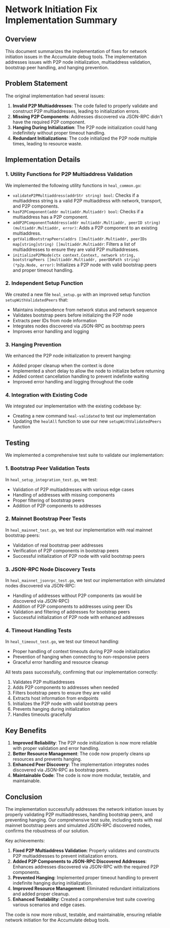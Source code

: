 # Network Initiation Fix Implementation Summary

## Overview

This document summarizes the implementation of fixes for network initiation issues in the Accumulate debug tools. The implementation addresses issues with P2P node initialization, multiaddress validation, bootstrap peer handling, and hanging prevention.

## Problem Statement

The original implementation had several issues:

1. **Invalid P2P Multiaddresses**: The code failed to properly validate and construct P2P multiaddresses, leading to initialization errors.
2. **Missing P2P Components**: Addresses discovered via JSON-RPC didn't have the required P2P component.
3. **Hanging During Initialization**: The P2P node initialization could hang indefinitely without proper timeout handling.
4. **Redundant Initializations**: The code initialized the P2P node multiple times, leading to resource waste.

## Implementation Details

### 1. Utility Functions for P2P Multiaddress Validation

We implemented the following utility functions in `heal_common.go`:

- `validateP2PMultiaddress(addrStr string) bool`: Checks if a multiaddress string is a valid P2P multiaddress with network, transport, and P2P components.
- `hasP2PComponent(addr multiaddr.Multiaddr) bool`: Checks if a multiaddress has a P2P component.
- `addP2PComponentToAddress(addr multiaddr.Multiaddr, peerID string) (multiaddr.Multiaddr, error)`: Adds a P2P component to an existing multiaddress.
- `getValidBootstrapPeers(addrs []multiaddr.Multiaddr, peerIDs map[string]string) []multiaddr.Multiaddr`: Filters a list of multiaddresses to ensure they are valid P2P multiaddresses.
- `initializeP2PNode(ctx context.Context, network string, bootstrapPeers []multiaddr.Multiaddr, peerDbPath string) (*p2p.Node, error)`: Initializes a P2P node with valid bootstrap peers and proper timeout handling.

### 2. Independent Setup Function

We created a new file `heal_setup.go` with an improved setup function `setupWithValidatedPeers` that:

- Maintains independence from network status and network sequence
- Validates bootstrap peers before initializing the P2P node
- Extracts peer IDs from node information
- Integrates nodes discovered via JSON-RPC as bootstrap peers
- Improves error handling and logging

### 3. Hanging Prevention

We enhanced the P2P node initialization to prevent hanging:

- Added proper cleanup when the context is done
- Implemented a short delay to allow the node to initialize before returning
- Added context cancellation handling to prevent indefinite waiting
- Improved error handling and logging throughout the code

### 4. Integration with Existing Code

We integrated our implementation with the existing codebase by:

- Creating a new command `heal-validated` to test our implementation
- Updating the `healAll` function to use our new `setupWithValidatedPeers` function

## Testing

We implemented a comprehensive test suite to validate our implementation:

### 1. Bootstrap Peer Validation Tests

In `heal_setup_integration_test.go`, we test:

- Validation of P2P multiaddresses with various edge cases
- Handling of addresses with missing components
- Proper filtering of bootstrap peers
- Addition of P2P components to addresses

### 2. Mainnet Bootstrap Peer Tests

In `heal_mainnet_test.go`, we test our implementation with real mainnet bootstrap peers:

- Validation of real bootstrap peer addresses
- Verification of P2P components in bootstrap peers
- Successful initialization of P2P node with valid bootstrap peers

### 3. JSON-RPC Node Discovery Tests

In `heal_mainnet_jsonrpc_test.go`, we test our implementation with simulated nodes discovered via JSON-RPC:

- Handling of addresses without P2P components (as would be discovered via JSON-RPC)
- Addition of P2P components to addresses using peer IDs
- Validation and filtering of addresses for bootstrap peers
- Successful initialization of P2P node with enhanced addresses

### 4. Timeout Handling Tests

In `heal_timeout_test.go`, we test our timeout handling:

- Proper handling of context timeouts during P2P node initialization
- Prevention of hanging when connecting to non-responsive peers
- Graceful error handling and resource cleanup

All tests pass successfully, confirming that our implementation correctly:

1. Validates P2P multiaddresses
2. Adds P2P components to addresses when needed
3. Filters bootstrap peers to ensure they are valid
4. Extracts host information from endpoints
5. Initializes the P2P node with valid bootstrap peers
6. Prevents hanging during initialization
7. Handles timeouts gracefully

## Key Benefits

1. **Improved Reliability**: The P2P node initialization is now more reliable with proper validation and error handling.
2. **Better Resource Management**: The code now properly cleans up resources and prevents hanging.
3. **Enhanced Peer Discovery**: The implementation integrates nodes discovered via JSON-RPC as bootstrap peers.
4. **Maintainable Code**: The code is now more modular, testable, and maintainable.

## Conclusion

The implementation successfully addresses the network initiation issues by properly validating P2P multiaddresses, handling bootstrap peers, and preventing hanging. Our comprehensive test suite, including tests with real mainnet bootstrap peers and simulated JSON-RPC discovered nodes, confirms the robustness of our solution.

Key achievements:

1. **Fixed P2P Multiaddress Validation**: Properly validates and constructs P2P multiaddresses to prevent initialization errors.
2. **Added P2P Components to JSON-RPC Discovered Addresses**: Enhances addresses discovered via JSON-RPC with the required P2P components.
3. **Prevented Hanging**: Implemented proper timeout handling to prevent indefinite hanging during initialization.
4. **Improved Resource Management**: Eliminated redundant initializations and added proper cleanup.
5. **Enhanced Testability**: Created a comprehensive test suite covering various scenarios and edge cases.

The code is now more robust, testable, and maintainable, ensuring reliable network initiation for the Accumulate debug tools.
